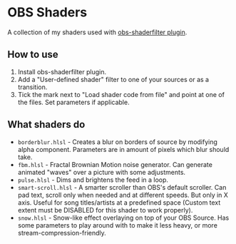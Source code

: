 OBS Shaders
===========

A collection of my shaders used with [obs-shaderfilter plugin](https://github.com/exeldro/obs-shaderfilter/).

How to use
----------

1. Install obs-shaderfilter plugin.
1. Add a "User-defined shader" filter to one of your sources or as a transition.
1. Tick the mark next to "Load shader code from file" and point at one of the files. Set parameters if applicable.

What shaders do
---------------

* `borderblur.hlsl` - Creates a blur on borders of source by modifying alpha component. Parameters are in amount of pixels which blur should take.
* `fbm.hlsl` - Fractal Brownian Motion noise generator. Can generate animated "waves" over a picture with some adjustments.
* `pulse.hlsl` - Dims and brightens the feed in a loop.
* `smart-scroll.hlsl` - A smarter scroller than OBS's default scroller. Can pad text, scroll only when needed and at different speeds. But only in X axis. Useful for song titles/artists at a predefined space (Custom text extent must be DISABLED for this shader to work properly).
* `snow.hlsl` - Snow-like effect overlaying on top of your OBS Source. Has some parameters to play around with to make it less heavy, or more stream-compression-friendly.
